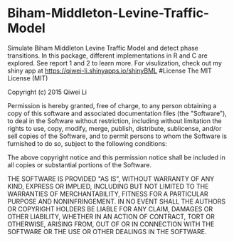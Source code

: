 # Biham-Middleton-Levine-Traffic-Model
Simulate Biham Middleton Levine Traffic Model and detect phase transitions.
In this package, different implementations in R and C are explored. 
See report 1 and 2 to learn more.
For visulization, check out my shiny app at https://qiwei-li.shinyapps.io/shinyBML
#License
The MIT License (MIT)

Copyright (c) 2015 Qiwei Li

Permission is hereby granted, free of charge, to any person obtaining a copy
of this software and associated documentation files (the "Software"), to deal
in the Software without restriction, including without limitation the rights
to use, copy, modify, merge, publish, distribute, sublicense, and/or sell
copies of the Software, and to permit persons to whom the Software is
furnished to do so, subject to the following conditions:

The above copyright notice and this permission notice shall be included in all
copies or substantial portions of the Software.

THE SOFTWARE IS PROVIDED "AS IS", WITHOUT WARRANTY OF ANY KIND, EXPRESS OR
IMPLIED, INCLUDING BUT NOT LIMITED TO THE WARRANTIES OF MERCHANTABILITY,
FITNESS FOR A PARTICULAR PURPOSE AND NONINFRINGEMENT. IN NO EVENT SHALL THE
AUTHORS OR COPYRIGHT HOLDERS BE LIABLE FOR ANY CLAIM, DAMAGES OR OTHER
LIABILITY, WHETHER IN AN ACTION OF CONTRACT, TORT OR OTHERWISE, ARISING FROM,
OUT OF OR IN CONNECTION WITH THE SOFTWARE OR THE USE OR OTHER DEALINGS IN THE
SOFTWARE.
